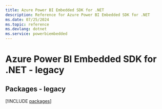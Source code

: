 ```yaml
---
title: Azure Power BI Embedded SDK for .NET
description: Reference for Azure Power BI Embedded SDK for .NET
ms.date: 07/25/2024
ms.topic: reference
ms.devlang: dotnet
ms.service: powerbiembedded
---
```

# Azure Power BI Embedded SDK for .NET - legacy
## Packages - legacy
[!INCLUDE [packages](power-bi-embedded-index.md)]